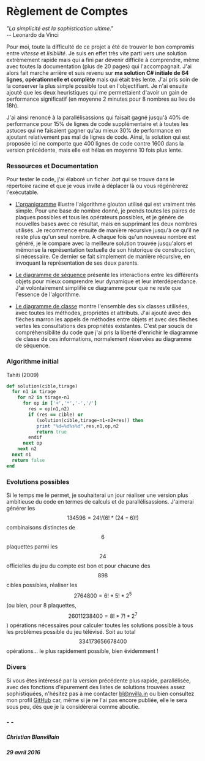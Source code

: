 # Règlement de Comptes


_"La simplicité est la sophistication ultime."_  
-- Leonardo da Vinci

Pour moi, toute la difficulté de ce projet a été de trouver le bon compromis entre *vitesse* et *lisibilité*. Je suis en effet très vite parti vers une solution extrêmement rapide mais qui a fini par devenir difficile à comprendre, même avec toutes la documentation (plus de 20 pages) qui l'accompagnait. J'ai alors fait marche arrière et suis revenu sur **ma solution C# initiale de 64 lignes, opérationnelle et complète** mais qui était très lente. J'ai pris soin de la conserver la plus simple possible tout en l'objectifiant. Je n'ai ensuite ajouté que les deux heuristiques qui me permettaient d'avoir un gain de performance significatif (en moyenne 2 minutes pour 8 nombres au lieu de 18h). 

J'ai ainsi renoncé à la parallélisassions qui faisait gagné jusqu'à 40% de performance pour 15% de lignes de code supplémentaire et à toutes les astuces qui ne faisaient gagner qu'au mieux 30% de performance en ajoutant relativement pas mal de lignes de code. Ainsi, la solution qui est proposée ici ne comporte que 400 lignes de code contre 1600 dans la version précédente, mais elle est hélas en moyenne 10 fois plus lente.

### Ressources et Documentation

Pour tester le code, j'ai élaboré un ficher _.bat_ qui se trouve dans le répertoire racine et que je vous invite à déplacer là ou vous régénèrerez l'exécutable.

- [L'organigramme][fig1] illustre l'algorithme glouton utilisé qui est vraiment très simple. Pour une base de nombre donné, je prends toutes les paires de plaques possibles et tous les opérateurs possibles, et je génère de nouvelles bases avec ce résultat, mais en supprimant les deux nombres utilisés. Je recommence ensuite de manière récursive jusqu'à ce qu'il ne reste plus qu'un seul nombre. A chaque fois qu'un nouveau nombre est généré, je le compare avec la meilleure solution trouvée jusqu'alors et mémorise la représentation textuelle de son historique de construction, si nécessaire. Ce dernier se fait simplement de manière récursive, en invoquant la représentation de ses deux parents.

- [Le diagramme de séquence][fig2] présente les interactions entre les différents objets pour mieux comprendre leur dynamique et leur interdépendance. J'ai volontairement simplifié ce diagramme pour que ne reste que l'essence de l'algorithme.

- [Le diagramme de classe][fig3] montre l'ensemble des six classes utilisées, avec toutes les méthodes, propriétés et attributs. J'ai ajouté avec des flèches marron les appels de méthodes entre objets et avec des flèches vertes les consultations des propriétés existantes. C'est par soucis de compréhensibilité du code que j'ai pris la liberté d'enrichir le diagramme de classe de ces informations, normalement réservées au diagramme de séquence.


### Algorithme initial

Tahiti (2009)

```Ruby
def solution(cible,tirage)
  for n1 in tirage
    for n2 in tirage-n1
      for op in ['+','*','-','/']
        res = op(n1,n2)
        if (res == cible) or 
           (solution(cible,tirage-n1-n2+res)) then
           print "%d=%d%s%d",res,n1,op,n2
           return true
        endif
      next op
    next n2
  next n1
  return false
end 
```


### Evolutions possibles

Si le temps me le permet, je souhaiterai un jour réaliser une version plus ambitieuse du code en termes de calculs et de parallélisassions. J'aimerai générer les $$134596 = 24! / (6! * (24 - 6)!)$$ combinaisons distinctes de $$6$$ plaquettes parmi les $$24$$ officielles du jeu du compte est bon et pour chacune des $$898$$ cibles possibles, réaliser les $$2 764 800 = 6! * 5! * 2^5$$ (ou bien, pour 8 plaquettes, $$26 011 238 400 = 8! * 7! * 2^7$$) opérations nécessaires pour calculer toutes les solutions possible à tous les problèmes possible du jeu télévisé. Soit au total $$334173656678400$$ opérations... le plus rapidement possible, bien évidemment !


### Divers

Si vous êtes intéressé par la version précédente plus rapide, parallélisée, avec des fonctions d'épurement des listes de solutions trouvées assez sophistiquées, n'hésitez pas à me contacter bl@nvilla.in ou bien consultez mon profil [GitHub](https://github.com/Blanvillain) car, même si je ne l'ai pas encore publiée, elle le sera sous peu, dès que je la considèrerai comme aboutie.

### - - 
##### Christian Blanvillain  
##### 29 avril 2016



[//]: # (Tutorial et info sur MarkDown http://enacit1.epfl.ch/markdown-pandoc/)

   [fig1]: https://www.dropbox.com/s/neqhu9375krtyng/SearchAlgorithm.png?dl=0
   [fig2]: https://www.dropbox.com/s/vq8e5l0x5h9oh8z/SequenceDiagram.png?dl=0
   [fig3]: https://www.dropbox.com/s/y7t2sw19zexrim4/ClassDiagram.png?dl=0
   

